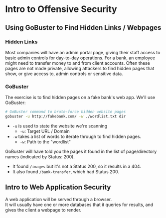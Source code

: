

# Intro to Offensive Security
## Using GoBuster to Find Hidden Links / Webpages


### Hidden Links
Most companies will have an admin portal page,
giving their staff access to basic admin controls for day-to-day operations.
For a bank, an employee might need to transfer money to and from client accounts.
Often these pages are not made private,
allowing attackers to find hidden pages that show, or give
access to, admin controls or sensitive data.


### GoBuster
The exercise is to find hidden pages on a fake bank's web app.
We'll use GoBuster:
```bash
# GoBuster command to brute-force hidden website pages
gobuster -u http://fakebank.com/ -w ./wordlist.txt dir
```
* `-u` is used to state the website we're scanning
    * `-u`: Target URL / Domain  
* `-w` takes a list of words to iterate through to find hidden pages.
    * `-w`: Path to the "wordlist"  
  
GoBuster will have told you the pages it found in the list of page/directory names 
(indicated by Status: 200).

* It found `/images` but it's not a Status 200, so it results in a 404.
* It also found `/bank-transfer`, which had Status 200.



## Intro to Web Application Security

A web application will be served through a browser.  
It will usually have one or more databases that it queries for results, and 
gives the client a webpage to render.  


